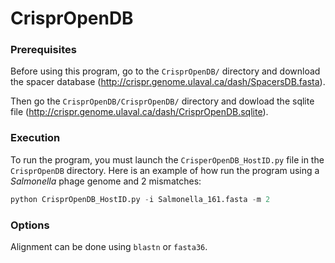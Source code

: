 # CrisprOpenDB

### Prerequisites

Before using this program, go to the `CrisprOpenDB/` directory and download the spacer database (http://crispr.genome.ulaval.ca/dash/SpacersDB.fasta).

Then go the `CrisprOpenDB/CrisprOpenDB/` directory and dowload the sqlite file (http://crispr.genome.ulaval.ca/dash/CrisprOpenDB.sqlite). 

### Execution

To run the program, you must launch the `CrisperOpenDB_HostID.py` file in the `CrisprOpenDB` directory.
Here is an example of how run the program using a *Salmonella* phage genome and 2 mismatches:
```python
python CrisprOpenDB_HostID.py -i Salmonella_161.fasta -m 2
```
### Options

Alignment can be done using `blastn` or `fasta36`.
